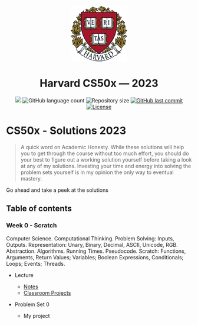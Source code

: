<p align="center">
<img src=".github/harvard-logo.png" alt="logo" height="150"/>
</p>

<h1 align="center">
Harvard CS50x — 2023
</h1>

<p align="center">
  <img src="https://img.shields.io/badge/made%20by-SWEYD%20MANAF-AE8C37?style=flat-square">
  <img alt="GitHub language count" src="https://img.shields.io/github/languages/count/sweydmanaf/cs50x-2023?color=AE8C37&style=flat-square">
  <img alt="Repository size" src="https://img.shields.io/github/repo-size/sweydmanaf/cs50x-2023?color=AE8C37&style=flat-square">
  <a href="https://github.com/sweydmanaf/commits/master">
    <img alt="GitHub last commit" src="https://img.shields.io/github/last-commit/sweydmanaf/cs50x-2023?color=AE8C37&style=flat-square">
  </a>
  <a href="https://opensource.org/licenses/MIT">
    <img alt="License" src="https://img.shields.io/badge/license-MIT-AE8C37?style=flat-square">
  </a>
</p>

# CS50x - Solutions 2023

> A quick word on Academic Honesty. While these solutions will help you to get through the course without too much effort, you should do your best to figure out a working solution yourself before taking a look at any of my solutions. Investing your time and energy into solving the problem sets yourself is in my opinion the only way to eventual mastery.

Go ahead and take a peek at the solutions

## Table of contents
### Week 0 - Scratch
Computer Science. Computational Thinking. Problem Solving: Inputs, Outputs. Representation: Unary, Binary, Decimal, ASCII, Unicode, RGB. Abstraction. Algorithms. Running Times. Pseudocode. Scratch: Functions, Arguments, Return Values; Variables; Boolean Expressions, Conditionals; Loops; Events; Threads.

- Lecture
  * [Notes](https://cs50.harvard.edu/x/2023/notes/0/#summing-up)
  * [Classroom Projects](https://scratch.mit.edu/studios/32028395)

- Problem Set 0
  * My project

